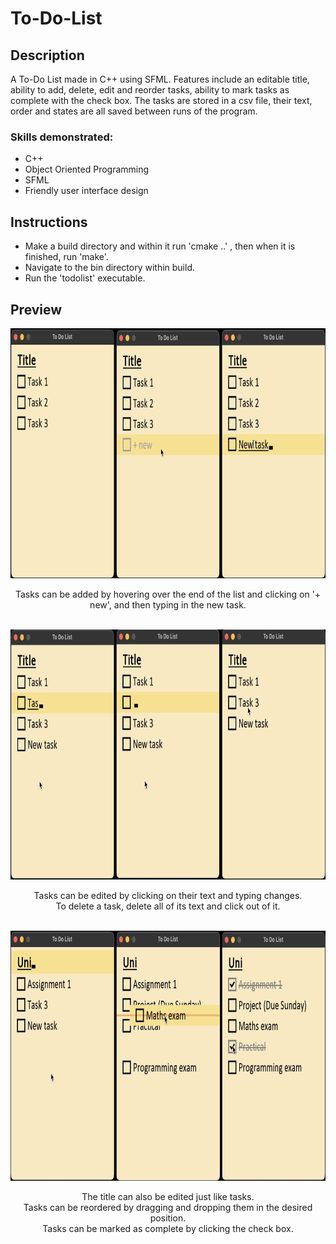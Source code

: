 # To-Do-List

## Description
A To-Do List made in C++ using SFML. Features include an editable title, ability to add, delete, edit and reorder tasks, ability to mark tasks as complete with the check box. The tasks are stored in a csv file, their text, order and states are all saved between runs of the program. 

### Skills demonstrated:
- C++
- Object Oriented Programming
- SFML
- Friendly user interface design

## Instructions
- Make a build directory and within it run 'cmake ..' , then when it is finished, run 'make'.
- Navigate to the bin directory within build.
- Run the 'todolist' executable.

## Preview
<div align="center">
  <img src="https://github.com/liamblaschka/image-repo/blob/main/To-Do-List/add_task.png" width=auto height="400">
  <p>
    Tasks can be added by hovering over the end of the list and clicking on '+ new', and then typing in the new task.
  </p>
  <br>
  
  <img src="https://github.com/liamblaschka/image-repo/blob/main/To-Do-List/edit_and_delete.png" width=auto height="400">
  <p>
    Tasks can be edited by clicking on their text and typing changes.<br>
    To delete a task, delete all of its text and click out of it.
  </p>
  <br>
  
  <img src="https://github.com/liamblaschka/image-repo/blob/main/To-Do-List/third.png" width=auto height="400">
  <p>
    The title can also be edited just like tasks.<br>
    Tasks can be reordered by dragging and dropping them in the desired position.<br>
    Tasks can be marked as complete by clicking the check box.
  </p>
  
</div>
